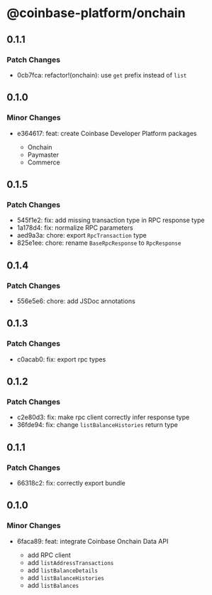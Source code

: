 # @coinbase-platform/onchain

## 0.1.1

### Patch Changes

- 0cb7fca: refactor!(onchain): use `get` prefix instead of `list`

## 0.1.0

### Minor Changes

- e364617: feat: create Coinbase Developer Platform packages

  - Onchain
  - Paymaster
  - Commerce

## 0.1.5

### Patch Changes

- 545f1e2: fix: add missing transaction type in RPC response type
- 1a178d4: fix: normalize RPC parameters
- aed9a3a: chore: export `RpcTransaction` type
- 825e1ee: chore: rename `BaseRpcResponse` to `RpcResponse`

## 0.1.4

### Patch Changes

- 556e5e6: chore: add JSDoc annotations

## 0.1.3

### Patch Changes

- c0acab0: fix: export rpc types

## 0.1.2

### Patch Changes

- c2e80d3: fix: make rpc client correctly infer response type
- 36fde94: fix: change `listBalanceHistories` return type

## 0.1.1

### Patch Changes

- 66318c2: fix: correctly export bundle

## 0.1.0

### Minor Changes

- 6faca89: feat: integrate Coinbase Onchain Data API

  - add RPC client
  - add `listAddressTransactions`
  - add `listBalanceDetails`
  - add `listBalanceHistories`
  - add `listBalances`
